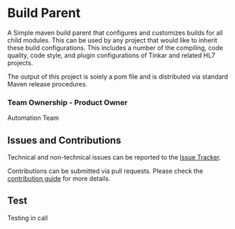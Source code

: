 # Build Parent

A Simple maven build parent that configures and customizes builds for all child modules.  This can be used
by any project that would like to inherit these build configurations. This includes a number of the compiling,
code quality, code style, and plugin configurations of Tinkar and related HL7 projects.

The output of this project is solely a pom file and is distributed via standard Maven release procedures.

### Team Ownership - Product Owner

Automation Team

## Issues and Contributions
Technical and non-technical issues can be reported to the [Issue Tracker](https://github.com/ikmdev/github_actions_test/issues).

Contributions can be submitted via pull requests. Please check the [contribution guide](doc/how-to-contribute.md) for more details.

## Test
Testing in call


